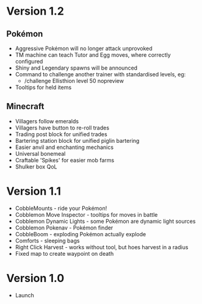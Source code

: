 # Version 1.2

## Pokémon ##
- Aggressive Pokémon will no longer attack unprovoked
- TM machine can teach Tutor and Egg moves, where correctly configured
- Shiny and Legendary spawns will be announced
- Command to challenge another trainer with standardised levels, eg:
  - /challenge Ellisthion level 50 nopreview
- Tooltips for held items

## Minecraft ##
- Villagers follow emeralds
- Villagers have button to re-roll trades
- Trading post block for unified trades
- Bartering station block for unified piglin bartering
- Easier anvil and enchanting mechanics
- Universal bonemeal
- Craftable 'Spikes' for easier mob farms
- Shulker box QoL

# Version 1.1
- CobbleMounts - ride your Pokémon!
- Cobblemon Move Inspector - tooltips for moves in battle
- Cobblemon Dynamic Lights - some Pokémon are dynamic light sources
- Cobblemon Pokenav - Pokémon finder
- CobbleBoom - exploding Pokémon actually explode
- Comforts - sleeping bags
- Right Click Harvest - works without tool, but hoes harvest in a radius
- Fixed map to create waypoint on death

# Version 1.0
- Launch
